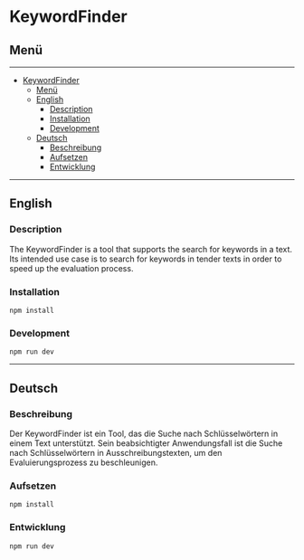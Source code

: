 # KeywordFinder

## Menü

---

- [KeywordFinder](#keywordfinder)
  - [Menü](#menü)
  - [English](#english)
    - [Description](#description)
    - [Installation](#installation)
    - [Development](#development)
  - [Deutsch](#deutsch)
    - [Beschreibung](#beschreibung)
    - [Aufsetzen](#aufsetzen)
    - [Entwicklung](#entwicklung)

---

## English

### Description

The KeywordFinder is a tool that supports the search for keywords in a text. Its intended use case is to search for keywords in tender texts in order to speed up the evaluation process.

### Installation

    npm install

### Development

    npm run dev

---

## Deutsch

### Beschreibung

Der KeywordFinder ist ein Tool, das die Suche nach Schlüsselwörtern in einem Text unterstützt. Sein beabsichtigter Anwendungsfall ist die Suche nach Schlüsselwörtern in Ausschreibungstexten, um den Evaluierungsprozess zu beschleunigen.

### Aufsetzen

    npm install

### Entwicklung

    npm run dev
